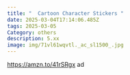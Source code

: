 ```yaml
---
title: "  Cartoon Character Stickers "
date: 2025-03-04T17:14:06.485Z
tags: 2025-03-05
Category: others
description: 5.xx
image: img/71vl61wqvtl._ac_sl1500_.jpg
---
```

<!--StartFragment-->

https://amzn.to/41rSRgx ad

<!--EndFragment-->